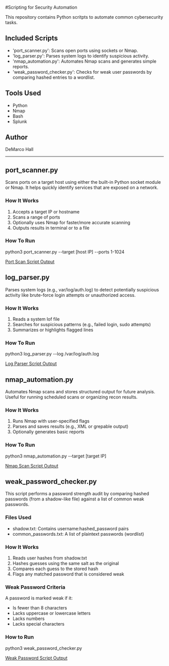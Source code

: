 #Scripting for Security Automation

This repository contains Python scritpts to automate common cybersecurity tasks.

## Included Scripts
- 'port_scanner.py': Scans open ports using sockets or Nmap.
- 'log_parser.py': Parses system logs to identify suspicious activity.
- 'nmap_automation.py': Automates Nmap scans and generates simple reports.
- 'weak_password_checker.py': Checks for weak user passwords by comparing hashed entries to a wordlist.

## Tools Used
- Python
- Nmap
- Bash
- Splunk

## Author
DeMarco Hall

---
## port_scanner.py

Scans ports on a target host using either the built-in Python socket module or Nmap. It helps quickly identify services that are exposed on a network.

### How It Works

1. Accepts a target IP or hostname
2. Scans a range of ports
3. Optionally uses Nmap for faster/more accurate scanning
4. Outputs results in terminal or to a file

### How To Run
python3 port_scanner.py --target [host IP] --ports 1-1024

[Port Scan Script Output](/media/PortScan_Script.png)

## log_parser.py

Parses system logs (e.g., var/log/auth.log) to detect potentially suspicious activity like brute-force login attempts or unauthorized access.

### How It Works

1. Reads a system lof file
2. Searches for suspicious patterns (e.g., failed login, sudo attempts)
3. Summarizes or highlights flagged lines

### How To Run

python3 log_parser.py --log /var/log/auth.log 

[Log Parser Script Output](/media/Log_Parser.png)

## nmap_automation.py

Automates Nmap scans and stores structured output for future analysis. Useful for running scheduled scans or organizing recon results.

### How It Works

1. Runs Nmap with user-specified flags
2. Parses and saves results (e.g., XML or grepable output)
3. Optionally generates basic reports

### How To Run


python3 nmap_automation.py --target [target IP]

[Nmap Scan Script Output](/media/Nmap_Script.png)

## weak_password_checker.py

This script performs a password strength audit by comparing hashed passwords (from a shadow-like file) against a list of common weak passwords.

### Files Used

- shadow.txt: Contains username:hashed_password pairs
- common_passwords.txt: A list of plaintext passwords (wordlist)

### How It Works

1. Reads user hashes from shadow.txt
2. Hashes guesses using the same salt as the original
3. Compares each guess to the stored hash
4. Flags any matched password that is considered weak

### Weak Password Criteria

A password is marked weak if it:
- Is fewer than 8 characters
- Lacks uppercase or lowercase letters
- Lacks numbers
- Lacks special characters

### How to Run

python3 weak_password_checker.py

[Weak Password Script Output](/media/WeakPassword_Script.png)

